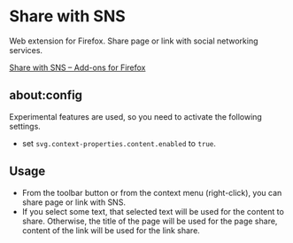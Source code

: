 # Share with SNS

Web extension for Firefox.
Share page or link with social networking services.

[Share with SNS – Add-ons for Firefox](https://addons.mozilla.org/en-US/firefox/addon/share-with-sns/ "Share with SNS – Add-ons for Firefox")

## about:config

Experimental features are used, so you need to activate the following settings.

* set `svg.context-properties.content.enabled` to `true`.

## Usage

* From the toolbar button or from the context menu (right-click), you can share page or link with SNS.
* If you select some text, that selected text will be used for the content to share.
  Otherwise, the title of the page will be used for the page share, content of the link will be used for the link share.
